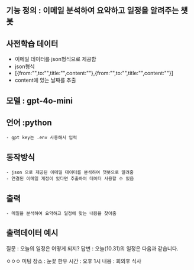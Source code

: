 ## 기능 정의 : 이메일 분석하여 요약하고 일정을 알려주는 챗봇

## 사전학습 데이터
 - 이메일 데이터를 json형식으로 제공함
 - json형식
 - [{from:"",to:"",title:"",content:""},{from:"",to:"",title:"",content:""}]
 - content에 있는 날짜를 추출
 
## 모델 : gpt-4o-mini
## 언어 :python
    - gpt key는 .env 사용해서 입력
## 동작방식
    - json 으로 제공된 이메일 데이터를 분석하여 챗봇으로 알려줌
    - 연결된 이메일 계정이 있다면 추출하여 데이터 사용할 수 있음

## 출력
    - 메일을 분석하여 요약하고 일정에 맞는 내용을 찾아줌

## 출력데이터 예시
질문 : 오늘의 일정은 어떻게 되지? 
답변 :
오늘(10.31)의 일정은 다음과 같습니다.

ㅇㅇㅇ 미팅 
장소 : 눈꽃 한우
시간 : 오후 1시 
내용 : 회의후 식사
